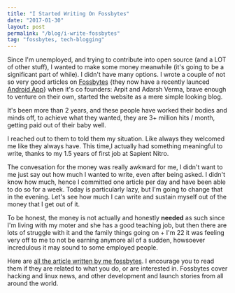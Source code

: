 ```yaml
---
title: "I Started Writing On Fossbytes"
date: "2017-01-30"
layout: post
permalink: "/blog/i-write-fossbytes"
tag: "fossbytes, tech-blogging"
---
```


Since I'm unemployed, and trying to contribute into open source (and a LOT of other stuff), I wanted to make some money meanwhile (it's going to be a significant part of while). I didn't have many options. I wrote a couple of not so very good articles on [Fossbytes](https://fossbytes.com) {they now have a recently launced [Android App](https://fossbytes.com/fossbytes-android-app-download/)} when it's co founders: Arpit and Adarsh Verma, brave enough to venture on their own, started the website as a mere simple looking blog. 

It's been more than 2 years, and these people have worked their bodies and minds off, to achieve what they wanted, they are 3+ million hits / month, getting paid out of their baby well. 

I reached out to them to told them my situation. Like always they welcomed me like they always have. This time,I actually had something meaningful to write, thanks to my 1.5 years of first job at Sapient Nitro.

The convesation for the money was really awkward for me, I didn't want to me just say out how much I wanted to write, even after being asked. I didn't know how much, hence I committed one article per day and have been able to do so for a week. Today is particularly lazy, but I'm going to change that in the evening. Let's see how much I can write and sustain myself out of the money that I get out of it. 

To be honest, the money is not actually and honestly **needed** as such since I'm living with my moter and she has a good teaching job, but then there are lots of struggle with it and the family things going on + I'm 22 it was feeling very off to me to not be earning anymore all of a sudden, howsoever incredulous it may sound to some employed people.

Here are [all the article written by me fossbytes](https://fossbytes.com/author/av/). I encourage you to read them if they are related to what you do, or are interested in. Fossbytes cover hacking and linux news, and other development and launch stories from all around the world.


